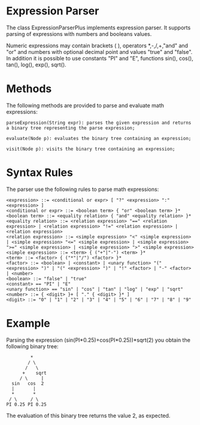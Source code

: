 # Expression Parser
The class ExpressionParserPlus implements expression parser. It supports parsing of expressions with numbers and booleans values.

Numeric expressions may contain brackets ( ), operators *,-,/,+,"and" and "or" and numbers with optional decimal point and values "true" and "false".
In addition it is possible to use constants "PI" and "E", functions sin(), cos(), tan(), log(), exp(), sqrt().

# Methods
The following methods are provided to parse and evaluate math expressions:
```
parseExpression(String expr): parses the given expression and returns a binary tree representing the parse expression;

evaluate(Node p): evaluates the binary tree containing an expression;

visit(Node p): visits the binary tree containing an expression;
```

# Syntax Rules
The parser use the following rules to parse math expressions:
```
<expression> ::= <conditional or expr> [ "?" <expression> ":" <expression> ]
<conditional or expr> ::= <boolean term> { "or" <boolean term> }*
<boolean term> ::= <equality relation> { "and" <equality relation> }*
<equality relation> ::= <relation expression> "==" <relation expression> | <relation expression> "!=" <relation expression> | <relation expression>
<relation expression> ::= <simple expression> "<" <simple expression> | <simple expression> "<=" <simple expression> | <simple expression> ">=" <simple expression> | <simple expression> ">" <simple expression>
<simple expression> ::= <term> { ("+"|"-") <term> }*
<term> ::= <factor> { ("*"|"/") <factor> }*
<factor> ::= <boolean> | <constant> | <unary function> "(" <expression> ")" | "(" <expression> ")" | "!" <factor> | "-" <factor> | <number>
<boolean> ::= "false" | "true"
<constant> == "PI" | "E"
<unary function> == "sin" | "cos" | "tan" | "log" | "exp" | "sqrt"
<number> ::= { <digit> }+ [ "." { <digit> }* ]
<digit> ::= "0" | "1" | "2" | "3" | "4" | "5" | "6" | "7" | "8" | "9"
```

# Example

Parsing the expression (sin(PI\*0.25)+cos(PI\*0.25))*sqrt(2) you obtain the following binary tree:

```
         *
        / \
       /   \
      +    sqrt
     / \     |
  sin   cos  2
  |       |
  *       *
 / \     / \
PI 0.25 PI 0.25
```
The evaluation of this binary tree returns the value 2, as expected.

